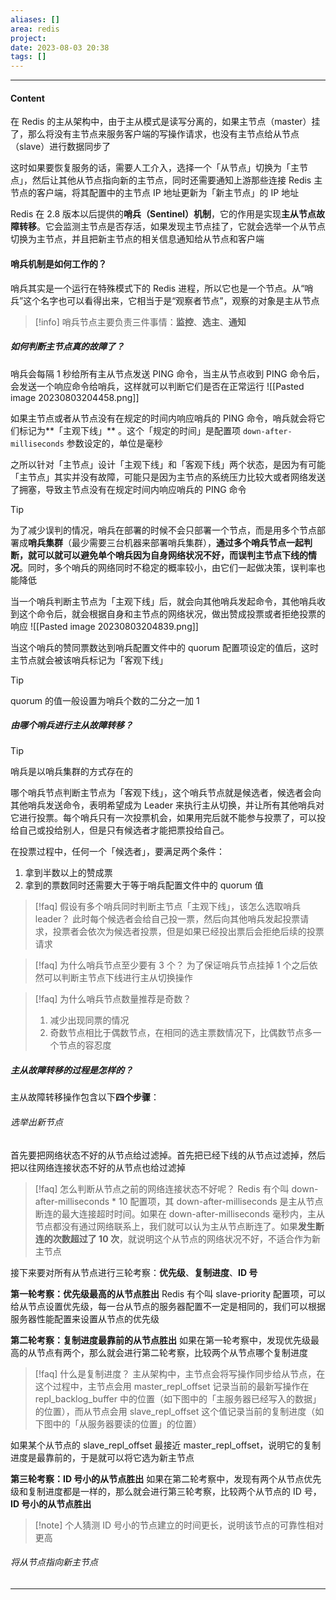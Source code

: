 ```yaml
---
aliases: []
area: redis
project: 
date: 2023-08-03 20:38
tags: []
---
```

---
#### Content
在 Redis 的主从架构中，由于主从模式是读写分离的，如果主节点（master）挂了，那么将没有主节点来服务客户端的写操作请求，也没有主节点给从节点（slave）进行数据同步了

这时如果要恢复服务的话，需要人工介入，选择一个「从节点」切换为「主节点」，然后让其他从节点指向新的主节点，同时还需要通知上游那些连接 Redis 主节点的客户端，将其配置中的主节点 IP 地址更新为「新主节点」的 IP 地址

Redis 在 2.8 版本以后提供的**哨兵（Sentinel）机制**，它的作用是实现**主从节点故障转移**。它会监测主节点是否存活，如果发现主节点挂了，它就会选举一个从节点切换为主节点，并且把新主节点的相关信息通知给从节点和客户端

#### 哨兵机制是如何工作的？
哨兵其实是一个运行在特殊模式下的 Redis 进程，所以它也是一个节点。从“哨兵”这个名字也可以看得出来，它相当于是“观察者节点”，观察的对象是主从节点

> [!info] 
> 哨兵节点主要负责三件事情：**监控**、**选主**、**通知**

##### 如何判断主节点真的故障了？
哨兵会每隔 1 秒给所有主从节点发送 PING 命令，当主从节点收到 PING 命令后，会发送一个响应命令给哨兵，这样就可以判断它们是否在正常运行
![[Pasted image 20230803204458.png]]

如果主节点或者从节点没有在规定的时间内响应哨兵的 PING 命令，哨兵就会将它们标记为**「主观下线」** 。这个「规定的时间」是配置项 `down-after-milliseconds` 参数设定的，单位是毫秒

之所以针对「主节点」设计「主观下线」和「客观下线」两个状态，是因为有可能「主节点」其实并没有故障，可能只是因为主节点的系统压力比较大或者网络发送了拥塞，导致主节点没有在规定时间内响应哨兵的 PING 命令

> [!tip]
> 为了减少误判的情况，哨兵在部署的时候不会只部署一个节点，而是用多个节点部署成**哨兵集群**（最少需要三台机器来部署哨兵集群），**通过多个哨兵节点一起判断，就可以就可以避免单个哨兵因为自身网络状况不好，而误判主节点下线的情况**。同时，多个哨兵的网络同时不稳定的概率较小，由它们一起做决策，误判率也能降低

当一个哨兵判断主节点为「主观下线」后，就会向其他哨兵发起命令，其他哨兵收到这个命令后，就会根据自身和主节点的网络状况，做出赞成投票或者拒绝投票的响应
![[Pasted image 20230803204839.png]]

当这个哨兵的赞同票数达到哨兵配置文件中的 quorum 配置项设定的值后，这时主节点就会被该哨兵标记为「客观下线」

> [!tip] 
> quorum 的值一般设置为哨兵个数的二分之一加 1

##### 由哪个哨兵进行主从故障转移？
> [!tip] 
> 哨兵是以哨兵集群的方式存在的

哪个哨兵节点判断主节点为「客观下线」，这个哨兵节点就是候选者，候选者会向其他哨兵发送命令，表明希望成为 Leader 来执行主从切换，并让所有其他哨兵对它进行投票。每个哨兵只有一次投票机会，如果用完后就不能参与投票了，可以投给自己或投给别人，但是只有候选者才能把票投给自己。

在投票过程中，任何一个「候选者」，要满足两个条件：
1. 拿到半数以上的赞成票
2. 拿到的票数同时还需要大于等于哨兵配置文件中的 quorum 值

> [!faq] 假设有多个哨兵同时判断主节点「主观下线」，该怎么选取哨兵 leader？
> 此时每个候选者会给自己投一票，然后向其他哨兵发起投票请求，投票者会依次为候选者投票，但是如果已经投出票后会拒绝后续的投票请求

> [!faq] 为什么哨兵节点至少要有 3 个？
> 为了保证哨兵节点挂掉 1 个之后依然可以判断主节点下线进行主从切换操作

> [!faq] 为什么哨兵节点数量推荐是奇数？
> 1. 减少出现同票的情况
> 2. 奇数节点相比于偶数节点，在相同的选主票数情况下，比偶数节点多一个节点的容忍度

##### 主从故障转移的过程是怎样的？
主从故障转移操作包含以下**四个步骤**：
###### 选举出新节点
首先要把网络状态不好的从节点给过滤掉。首先把已经下线的从节点过滤掉，然后把以往网络连接状态不好的从节点也给过滤掉

> [!faq] 怎么判断从节点之前的网络连接状态不好呢？
> Redis 有个叫 down-after-milliseconds * 10 配置项，其 down-after-milliseconds 是主从节点断连的最大连接超时时间。如果在 down-after-milliseconds 毫秒内，主从节点都没有通过网络联系上，我们就可以认为主从节点断连了。如果**发生断连的次数超过了 10 次**，就说明这个从节点的网络状况不好，不适合作为新主节点

接下来要对所有从节点进行三轮考察：**优先级**、**复制进度**、**ID 号**

**第一轮考察：优先级最高的从节点胜出**
Redis 有个叫 slave-priority 配置项，可以给从节点设置优先级，每一台从节点的服务器配置不一定是相同的，我们可以根据服务器性能配置来设置从节点的优先级

**第二轮考察：复制进度最靠前的从节点胜出**
如果在第一轮考察中，发现优先级最高的从节点有两个，那么就会进行第二轮考察，比较两个从节点哪个复制进度

> [!faq] 什么是复制进度？
> 主从架构中，主节点会将写操作同步给从节点，在这个过程中，主节点会用 master_repl_offset 记录当前的最新写操作在 repl_backlog_buffer 中的位置（如下图中的「主服务器已经写入的数据」的位置），而从节点会用 slave_repl_offset 这个值记录当前的复制进度（如下图中的「从服务器要读的位置」的位置）

如果某个从节点的 slave_repl_offset 最接近 master_repl_offset，说明它的复制进度是最靠前的，于是就可以将它选为新主节点

**第三轮考察：ID 号小的从节点胜出**
如果在第二轮考察中，发现有两个从节点优先级和复制进度都是一样的，那么就会进行第三轮考察，比较两个从节点的 ID 号，**ID 号小的从节点胜出**

> [!note] 个人猜测
> ID 号小的节点建立的时间更长，说明该节点的可靠性相对更高

###### 将从节点指向新主节点




---
